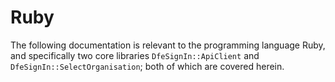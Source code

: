 # Ruby

The following documentation is relevant to the programming language Ruby, and specifically two core libraries `DfeSignIn::ApiClient` and `DfeSignIn::SelectOrganisation`; both of which are covered herein.
